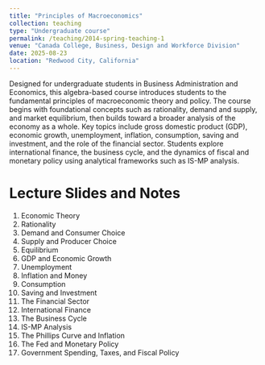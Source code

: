 ```yaml
---
title: "Principles of Macroeconomics"
collection: teaching
type: "Undergraduate course"
permalink: /teaching/2014-spring-teaching-1
venue: "Canada College, Business, Design and Workforce Division"
date: 2025-08-23
location: "Redwood City, California"
---
```


Designed for undergraduate students in Business Administration and Economics, this algebra-based course introduces students to the fundamental principles of macroeconomic theory and policy. The course begins with foundational concepts such as rationality, demand and supply, and market equilibrium, then builds toward a broader analysis of the economy as a whole. Key topics include gross domestic product (GDP), economic growth, unemployment, inflation, consumption, saving and investment, and the role of the financial sector. Students explore international finance, the business cycle, and the dynamics of fiscal and monetary policy using analytical frameworks such as IS-MP analysis.


Lecture Slides and Notes
======
1. Economic Theory
2. Rationality
3. Demand and Consumer Choice
4. Supply and Producer Choice
5. Equilibrium
6. GDP and Economic Growth
7. Unemployment
8. Inflation and Money
9. Consumption
10. Saving and Investment
11. The Financial Sector
12. International Finance
13. The Business Cycle
14. IS-MP Analysis
15. The Phillips Curve and Inflation
16. The Fed and Monetary Policy
17. Government Spending, Taxes, and Fiscal Policy
